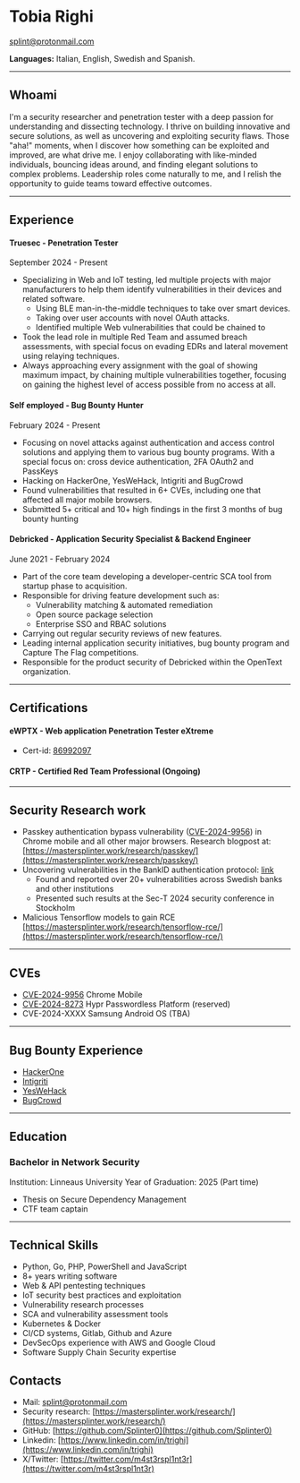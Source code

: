 # Tobia Righi

[splint@protonmail.com](mailto:splint@protonmail.com)

**Languages:** Italian, English, Swedish and Spanish.

----

## Whoami
I'm a security researcher and penetration tester with a deep passion for understanding and dissecting technology. I thrive on building innovative and secure solutions, as well as uncovering and exploiting security flaws. Those "aha!" moments, when I discover how something can be exploited and improved, are what drive me. I enjoy collaborating with like-minded individuals, bouncing ideas around, and finding elegant solutions to complex problems. Leadership roles come naturally to me, and I relish the opportunity to guide teams toward effective outcomes.

----
## Experience

#### Truesec - Penetration Tester
September 2024 - Present
- Specializing in Web and IoT testing, led multiple projects with major manufacturers to help them identify vulnerabilities in their devices and related software.
	- Using BLE man-in-the-middle techniques to take over smart devices.
	- Taking over user accounts with novel OAuth attacks.
	- Identified multiple Web vulnerabilities that could be chained to 
- Took the lead role in multiple Red Team and assumed breach assessments, with special focus on evading EDRs and lateral movement using relaying techniques.
- Always approaching every assignment with the goal of showing maximum impact, by chaining multiple vulnerabilities together, focusing on gaining the highest level of access possible from no access at all.

#### Self employed - Bug Bounty Hunter
February 2024 - Present
- Focusing on novel attacks against authentication and access control solutions and applying them to various bug bounty programs. With a special focus on: cross device authentication, 2FA OAuth2 and PassKeys
- Hacking on HackerOne, YesWeHack, Intigriti and BugCrowd
- Found vulnerabilities that resulted in 6+ CVEs, including one that affected all major mobile browsers.
- Submitted 5+ critical and 10+ high findings in the first 3 months of bug bounty hunting

<div style="page-break-after: always;"></div>

#### Debricked - Application Security Specialist & Backend Engineer
June 2021 - February 2024
- Part of the core team developing a developer-centric SCA tool from startup phase to acquisition.
- Responsible for driving feature development such as:
	- Vulnerability matching & automated remediation
	- Open source package selection
	- Enterprise SSO and RBAC solutions 
- Carrying out regular security reviews of new features.
- Leading internal application security initiatives, bug bounty program and Capture The Flag competitions.
- Responsible for the product security of Debricked within the OpenText organization.

----

## Certifications

#### eWPTX - Web application Penetration Tester eXtreme
- Cert-id: [86992097](https://certs.ine.com/470afc18-bbd0-4a01-89fb-ff2af79bc122)
#### CRTP - Certified Red Team Professional (Ongoing)

----

## Security Research work
- Passkey authentication bypass vulnerability ([CVE-2024-9956](https://nvd.nist.gov/vuln/detail/CVE-2024-9956)) in Chrome mobile and all other major browsers. Research blogpost at: [https://mastersplinter.work/research/passkey/](https://mastersplinter.work/research/passkey/)
- Uncovering vulnerabilities in the BankID authentication protocol: [link](https://mastersplinter.work/research/bankid/)
	- Found and reported over 20+ vulnerabilities across Swedish banks and other institutions
	- Presented such results at the Sec-T 2024 security conference in Stockholm
- Malicious Tensorflow models to gain RCE [https://mastersplinter.work/research/tensorflow-rce/](https://mastersplinter.work/research/tensorflow-rce/)
----

## CVEs
- [CVE-2024-9956](https://nvd.nist.gov/vuln/detail/CVE-2024-9956) Chrome Mobile
- [CVE-2024-8273](https://cve.mitre.org/cgi-bin/cvename.cgi?name=CVE-2024-8273) Hypr Passwordless Platform (reserved)
- CVE-2024-XXXX Samsung Android OS (TBA)

----
## Bug Bounty Experience

- [HackerOne](https://hackerone.com/mastersplinter?type=user)
- [Intigriti](https://app.intigriti.com/profile/mastersplinter)
- [YesWeHack](https://yeswehack.com/hunters/mastersplinter)
- [BugCrowd](https://bugcrowd.com/MasterSplinter)

<div style="page-break-after: always;"></div>

----
## Education

### Bachelor in Network Security
Institution: Linneaus University
Year of Graduation: 2025 (Part time)
- Thesis on Secure Dependency Management
- CTF team captain

----

## Technical Skills

- Python, Go, PHP, PowerShell and JavaScript
- 8+ years writing software
- Web & API pentesting techniques
- IoT security best practices and exploitation
- Vulnerability research processes
- SCA and vulnerability assessment tools
- Kubernetes & Docker
- CI/CD systems, Gitlab, Github and Azure
- DevSecOps experience with AWS and Google Cloud
- Software Supply Chain Security expertise

## Contacts

- Mail: [splint@protonmail.com](mailto:splint@protonmail.com)
- Security research: [https://mastersplinter.work/research/](https://mastersplinter.work/research/)
- GitHub: [https://github.com/Splinter0](https://github.com/Splinter0)
- Linkedin: [https://www.linkedin.com/in/trighi](https://www.linkedin.com/in/trighi)
- X/Twitter: [https://twitter.com/m4st3rspl1nt3r](https://twitter.com/m4st3rspl1nt3r)